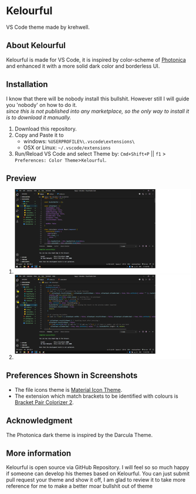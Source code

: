 # Kelourful
VS Code theme made by krehwell.  
 
## About Kelourful
Kelourful is made for VS Code, it is inspired by color-scheme of [Photonica](https://github.com/Photonico/Photonica) and enhanced it with a more solid dark color and borderless UI.

## Installation
I know that there will be nobody install this bullshit. However still I will guide you 'nobody' on how to do it.  
_since this is not published into any marketplace, so the only way to install it is to download it manually._  
1. Download this repository.
2. Copy and Paste it to 
    - windows: `%USERPROFILE%\.vscode\extensions\`
    - OSX or Linux: `~/.vscode/extensions`
3. Run/Reload VS Code and select Theme by: `Cmd+Shift+P` || `f1` > `Preferences: Color Theme`>`Kelourful`.

## Preview
1. ![kelourful](kelourful.png)
2. ![kelourful1](kelourful1.png)

## Preferences Shown in Screenshots
- The file icons theme is [Material Icon Theme](https://marketplace.visualstudio.com/items?itemName=PKief.material-icon-theme).
- The extension which match brackets to be identified with colours is [Bracket Pair Colorizer 2](https://marketplace.visualstudio.com/items?itemName=CoenraadS.bracket-pair-colorizer-2).


## Acknowledgment
The Photonica dark theme is inspired by the Darcula Theme.

## More information
Kelourful is open source via GitHub Repository. I will feel so so much happy if someone can develop his themes based on Kelourful. You can just submit pull request your theme and show it off, I am glad to review it to take more reference for me to make a better moar bullshit out of theme
